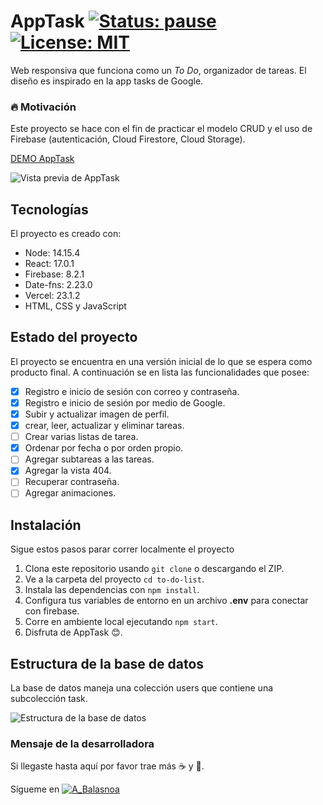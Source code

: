 # AppTask [![Status: pause](https://img.shields.io/badge/Status-pause-yellow)](https://github.com/pbalasnoa/to-do-list/tree/deployment) [![License: MIT](https://img.shields.io/badge/License-MIT-lightgrey.svg)](https://opensource.org/licenses/MIT)

Web responsiva que funciona como un _To Do_, organizador de tareas. El diseño es inspirado en la app tasks de Google.

### :fire: Motivación

Este proyecto se hace con el fin de practicar el modelo CRUD y el uso de Firebase (autenticación, Cloud Firestore, Cloud Storage).

[DEMO AppTask](https://apptask.vercel.app/opening "Web AppTask")

![Vista previa de AppTask](https://firebasestorage.googleapis.com/v0/b/to-do-list-84dd6.appspot.com/o/readme%2Fpreview.png?alt=media&token=2839eb36-1da0-47dc-84ab-65a1b8c7c6ed "Vista previa de AppTask")

## Tecnologías

El proyecto es creado con:

- Node: 14.15.4
- React: 17.0.1
- Firebase: 8.2.1
- Date-fns: 2.23.0
- Vercel: 23.1.2
- HTML, CSS y JavaScript

## Estado del proyecto

El proyecto se encuentra en una versión inicial de lo que se espera como producto final. A continuación se en lista las funcionalidades que posee:

- [x] Registro e inicio de sesión con correo y contraseña.
- [x] Registro e inicio de sesión por medio de Google.
- [x] Subir y actualizar imagen de perfil.
- [x] crear, leer, actualizar y eliminar tareas.
- [ ] Crear varias listas de tarea.
- [x] Ordenar por fecha o por orden propio.
- [ ] Agregar subtareas a las tareas.
- [x] Agregar la vista 404.
- [ ] Recuperar contraseña.
- [ ] Agregar animaciones.

## Instalación

Sigue estos pasos parar correr localmente el proyecto

1. Clona este repositorio usando `git clone` o descargando el ZIP.
2. Ve a la carpeta del proyecto `cd to-do-list`.
3. Instala las dependencias con `npm install`.
4. Configura tus variables de entorno en un archivo **.env** para conectar con firebase.
5. Corre en ambiente local ejecutando `npm start`.
6. Disfruta de AppTask :blush:.

## Estructura de la base de datos

La base de datos maneja una colección users que contiene una subcolección task.

![Estructura de la base de datos](https://firebasestorage.googleapis.com/v0/b/to-do-list-84dd6.appspot.com/o/readme%2Fdb.png?alt=media&token=63d47ee3-9ca0-40b3-8343-da35c10d8d3c "vista de la estructura de la base de datos")

### Mensaje de la desarrolladora

Si llegaste hasta aquí por favor trae más :coffee: y :cookie:.

Sígueme en [![A_Balasnoa](https://img.shields.io/twitter/url?url=https%3A%2F%2Ftwitter.com%2FA_Balasnoa)](https://twitter.com/A_Balasnoa)
